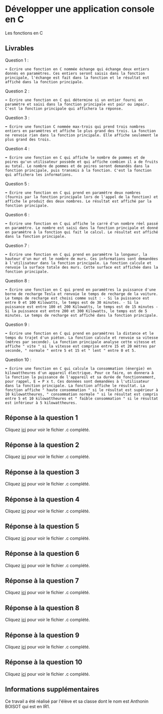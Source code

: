 # Développer une application console en C

Les fonctions en C

## Livrables

Question 1 :

```
➡️ Écrire une fonction en C nommée échange qui échange deux entiers donnés en paramètres. Ces entiers seront saisis dans la fonction principale, l'échange est fait dans la fonction et le résultat est affiché dans la fonction principale.
```

Question 2 :

```
➡️ Écrire une fonction en C qui détermine si un entier fourni en paramètre et saisi dans la fonction principale est pair ou impair. C'est la fonction principale qui affichera la réponse.
```

Question 3 :

```
➡️ Écrire une fonction C nommée max-trois qui prend trois nombres entiers en paramètres et affiche le plus grand des trois. La fonction ne renvoie rien dans la fonction principale. Elle affiche seulement le plus grand des trois.
```

Question 4 :

```
➡️ Écrire une fonction en C qui affiche le nombre de pommes et de poires qu'un utilisateur possède et qui affiche combien il a de fruits au total. Le nombre de pommes et de poires seront demandés dans la fonction principale, puis transmis à la fonction. C'est la fonction qui affichera les informations.
```

Question 5 :

```
➡️ Écrire une fonction en C qui prend en paramètre deux nombres (fournis par la fonction principale lors de l'appel de la fonction) et affiche le produit des deux nombres. Le résultat est affiché par la fonction principale.
```

Question 6 :

```
➡️ Écrire une fonction en C qui affiche le carré d'un nombre réel passé en paramètre. Le nombre est saisi dans la fonction principale et donné en paramètre à la fonction qui fait le calcul. Le résultat est affiché dans la fonction principale.
```

Question 7 :

```
➡️ Écrire une fonction en C qui prend en paramètre la longueur, la hauteur d'un mur et le nombre de murs. Ces informations sont demandées à l'utilisateur dans la fonction principale. La fonction calcule et renvoie la surface totale des murs. Cette surface est affichée dans la fonction principale.
```

Question 8 :

```
➡️ Écrire une fonction en C qui prend en paramètres la puissance d'une borne de recharge Tesla et renvoie le temps de recharge de la voiture. Le temps de recharge est choisi comme suit : - Si la puissance est entre 0 et 100 Kilowatts, le temps est de 30 minutes. - Si la puissance est entre 100 et 200 Kilowatts, le temps est de 15 minutes - Si la puissance est entre 200 et 300 Kilowatts, le temps est de 5 minutes. Le temps de recharge est affiché dans la fonction principale.
```

Question 9 :

```
➡️ Écrire une fonction en C qui prend en paramètres la distance et le temps du trajet d'un piéton. La fonction calcule et renvoie sa vitesse (mètres par seconde). La fonction principale analyse cette vitesse et affiche " vite " si la vitesse est comprise entre 15 et 20 mètres par seconde, " normale " entre 5 et 15 et " lent " entre 0 et 5.
```

Question 10 :

```
➡️ Écrire une fonction en C qui calcule la consommation (énergie) en kilowattheures d'un appareil électrique. Pour ce faire, on donnera à la fonction la puissance de l'appareil et sa durée de fonctionnement, pour rappel, E = P x t. Ces données sont demandées à l'utilisateur dans la fonction principale. La fonction affiche le résultat. La fonction affiche " haute consommation " si le résultat est supérieur à 10 kilowattheures, " consommation normale " si le résultat est compris entre 5 et 10 kilowattheures et " faible consommation " si le résultat est inférieur à 5 kilowattheures.
```

## Réponse à la question 1

Cliquez [ici]() pour voir le fichier .c complété.

## Réponse à la question 2

Cliquez [ici]() pour voir le fichier .c complété.

## Réponse à la question 3

Cliquez [ici]() pour voir le fichier .c complété.

## Réponse à la question 4

Cliquez [ici]() pour voir le fichier .c complété.

## Réponse à la question 5

Cliquez [ici]() pour voir le fichier .c complété.

## Réponse à la question 6

Cliquez [ici]() pour voir le fichier .c complété.

## Réponse à la question 7

Cliquez [ici]() pour voir le fichier .c complété.

## Réponse à la question 8

Cliquez [ici]() pour voir le fichier .c complété.

## Réponse à la question 9

Cliquez [ici]() pour voir le fichier .c complété.

## Réponse à la question 10

Cliquez [ici]() pour voir le fichier .c complété.

## Informations supplémentaires

Ce travail a été réalisé par l'élève et sa classe dont le nom est Anthonin BOISOT qui est en IR1.
